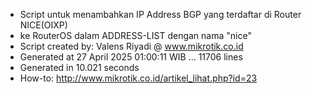 - Script untuk menambahkan IP Address BGP yang terdaftar di Router NICE(OIXP)
- ke RouterOS dalam ADDRESS-LIST dengan nama "nice"
- Script created by: Valens Riyadi @ www.mikrotik.co.id
- Generated at 27 April 2025 01:00:11 WIB ... 11706 lines
- Generated in 10.021 seconds
- How-to: http://www.mikrotik.co.id/artikel_lihat.php?id=23
